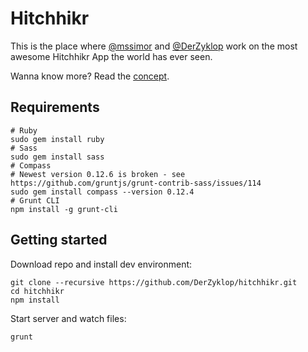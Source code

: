 # Hitchhikr

This is the place where [@mssimor](https://twitter.com/mssimor) and [@DerZyklop](https://twitter.com/DerZyklop) work on the most awesome Hitchhikr App the world has ever seen.

Wanna know more? Read the [concept](docs/CONCEPT.md).

## Requirements

```
# Ruby
sudo gem install ruby
# Sass
sudo gem install sass
# Compass
# Newest version 0.12.6 is broken - see https://github.com/gruntjs/grunt-contrib-sass/issues/114
sudo gem install compass --version 0.12.4
# Grunt CLI
npm install -g grunt-cli
```

## Getting started

Download repo and install dev environment:

```
git clone --recursive https://github.com/DerZyklop/hitchhikr.git
cd hitchhikr
npm install
```

Start server and watch files:

```
grunt
```
